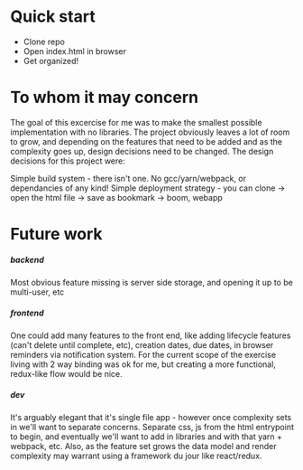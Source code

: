 # Quick start
* Clone repo
* Open index.html in browser
* Get organized!

# To whom it may concern
The goal of this excercise for me was to make the smallest possible implementation with no libraries. The project obviously leaves a lot of room to grow, and depending on the features that need to be added and as the complexity goes up, design decisions need to be changed. The design decisions for this project were:

Simple build system - there isn't one. No gcc/yarn/webpack, or dependancies of any kind!
Simple deployment strategy - you can clone -> open the html file -> save as bookmark -> boom, webapp

# Future work
##### backend
Most obvious feature missing is server side storage, and opening it up to be multi-user, etc

##### frontend
One could add many features to the front end, like adding lifecycle features (can't delete until complete, etc), creation dates, due dates, in browser reminders via notification system. For the current scope of the exercise living with 2 way binding was ok for me, but creating a more functional, redux-like flow would be nice.

##### dev
It's arguably elegant that it's single file app - however once complexity sets in we'll want to separate concerns. Separate css, js from the html entrypoint to begin, and eventually we'll want to add in libraries and with that yarn + webpack, etc. Also, as the feature set grows the data model and render complexity may warrant using a framework du jour like react/redux.  

